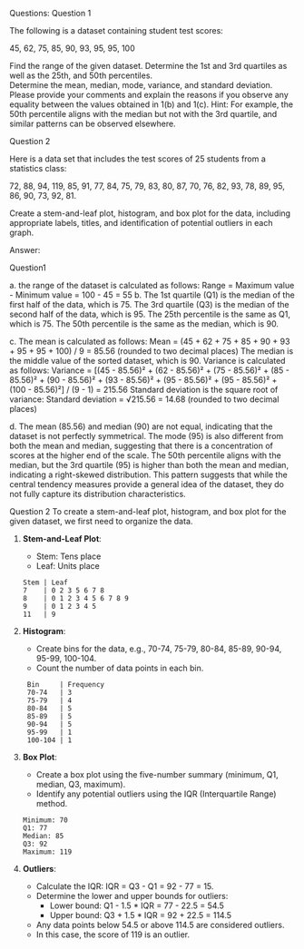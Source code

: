 Questions:
Question 1

The following is a dataset containing student test scores:  

45, 62, 75, 85, 90, 93, 95, 95, 100   


Find the range of the given dataset. 
Determine the 1st and 3rd quartiles as well as the 25th, and 50th percentiles.  
Determine the mean, median, mode, variance, and standard deviation. 
Please provide your comments and explain the reasons if you observe any equality between the values obtained in 1(b) and 1(c). Hint: For example, the 50th percentile aligns with the median but not with the 3rd quartile, and similar patterns can be observed elsewhere.


Question 2

Here is a data set that includes the test scores of 25 students from a statistics class: 

72, 88, 94, 119, 85, 91, 77, 84, 75, 79, 83, 80, 87, 70, 76, 82, 93, 78, 89, 95, 86, 90, 73, 92, 81.  


Create a stem-and-leaf plot, histogram, and box plot for the data, including appropriate labels, titles, and identification of potential outliers in each graph.   

Answer:

Question1

a. the range of the dataset is calculated as follows:
Range = Maximum value - Minimum value = 100 - 45 = 55
b. 
The 1st quartile (Q1) is the median of the first half of the data, which is 75.
The 3rd quartile (Q3) is the median of the second half of the data, which is 95.
The 25th percentile is the same as Q1, which is 75.
The 50th percentile is the same as the median, which is 90.

c. 
The mean is calculated as follows:
Mean = (45 + 62 + 75 + 85 + 90 + 93 + 95 + 95 + 100) / 9 = 85.56 (rounded to two decimal places)
The median is the middle value of the sorted dataset, which is 90.
Variance is calculated as follows:
Variance = [(45 - 85.56)² + (62 - 85.56)² + (75 - 85.56)² + (85 - 85.56)² + (90 - 85.56)² + (93 - 85.56)² + (95 - 85.56)² + (95 - 85.56)² + (100 - 85.56)²] / (9 - 1) =  215.56
Standard deviation is the square root of variance:
Standard deviation = √215.56 = 14.68 (rounded to two decimal places)

d. 
The mean (85.56) and median (90) are not equal, indicating that the dataset is not perfectly symmetrical. The mode (95) is also different from both the mean and median, suggesting that there is a concentration of scores at the higher end of the scale. The 50th percentile aligns with the median, but the 3rd quartile (95) is higher than both the mean and median, indicating a right-skewed distribution. This pattern suggests that while the central tendency measures provide a general idea of the dataset, they do not fully capture its distribution characteristics.

Question 2
To create a stem-and-leaf plot, histogram, and box plot for the given dataset, we first need to organize the data.
1. **Stem-and-Leaf Plot**:
   - Stem: Tens place
   - Leaf: Units place
   ```
   Stem | Leaf
   7    | 0 2 3 5 6 7 8
   8    | 0 1 2 3 4 5 6 7 8 9
   9    | 0 1 2 3 4 5
   11   | 9
   ```
2. **Histogram**:
   - Create bins for the data, e.g., 70-74, 75-79, 80-84, 85-89, 90-94, 95-99, 100-104.
   - Count the number of data points in each bin.
   ```
    Bin     | Frequency
    70-74   | 3
    75-79   | 4
    80-84   | 5
    85-89   | 5
    90-94   | 5
    95-99   | 1
    100-104 | 1
   ```
3. **Box Plot**:
   - Create a box plot using the five-number summary (minimum, Q1, median, Q3, maximum).
   - Identify any potential outliers using the IQR (Interquartile Range) method.
    ```
    Minimum: 70
    Q1: 77
    Median: 85
    Q3: 92
    Maximum: 119
   ```

4. **Outliers**:
   - Calculate the IQR: IQR = Q3 - Q1 = 92 - 77 = 15.
   - Determine the lower and upper bounds for outliers:
     - Lower bound: Q1 - 1.5 * IQR = 77 - 22.5 = 54.5
     - Upper bound: Q3 + 1.5 * IQR = 92 + 22.5 = 114.5
   - Any data points below 54.5 or above 114.5 are considered outliers.
   - In this case, the score of 119 is an outlier.